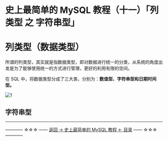 # 史上最简单的 MySQL 教程（十一）「列类型 之 字符串型」

列类型（数据类型）
=========
所谓的列类型，其实就是指数据类型，即对数据进行统一的分类，从系统的角度出发是为了能够使用统一的方式进行管理，更好的利用有限的空间。

在 SQL 中，将数据类型分成了三大类，分别为：**数值型、字符串型和日期时间型。**

![1](http://img.blog.csdn.net/20170505201016682)

字符串型
---







----------
———— ☆☆☆ —— [返回 -> 史上最简单的 MySQL 教程 <- 目录](https://github.com/guobinhit/mysql-tutorial/blob/master/README.md) —— ☆☆☆ ————
